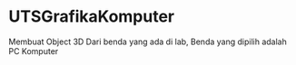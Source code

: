 # UTSGrafikaKomputer
Membuat Object 3D Dari benda yang ada di lab, Benda yang dipilih adalah PC Komputer
